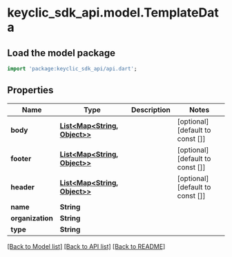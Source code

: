 # keyclic_sdk_api.model.TemplateData

## Load the model package
```dart
import 'package:keyclic_sdk_api/api.dart';
```

## Properties
Name | Type | Description | Notes
------------ | ------------- | ------------- | -------------
**body** | [**List<Map<String, Object>>**](Map.md) |  | [optional] [default to const []]
**footer** | [**List<Map<String, Object>>**](Map.md) |  | [optional] [default to const []]
**header** | [**List<Map<String, Object>>**](Map.md) |  | [optional] [default to const []]
**name** | **String** |  | 
**organization** | **String** |  | 
**type** | **String** |  | 

[[Back to Model list]](../README.md#documentation-for-models) [[Back to API list]](../README.md#documentation-for-api-endpoints) [[Back to README]](../README.md)


